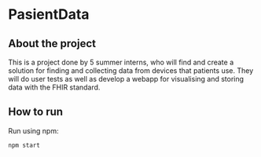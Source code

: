 # PasientData

## About the project
This is a project done by 5 summer interns, who will find and create a solution for finding and collecting data from devices that patients use. They will do user tests as well as develop a webapp for visualising and storing data with the FHIR standard. 

## How to run
Run using npm: 

```
npm start
```